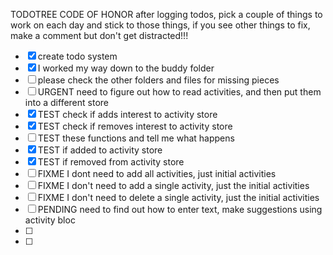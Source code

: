 TODOTREE CODE OF HONOR after logging todos, pick a couple of things to work on each day and stick to those things, if you see other things to fix, make a comment but don't get distracted!!!



- [x] create todo system
- [x] I worked my way down to the buddy folder
- [ ] please check the other folders and files for missing pieces
- [ ] URGENT need to figure out how to read activities, and then put them into a different store
- [x] TEST check if adds interest to activity store
- [x] TEST check if removes interest to activity store
- [ ] TEST these functions and tell me what happens
- [x] TEST if added to activity store
- [x] TEST if removed from activity store
- [ ] FIXME I dont need to add all activities, just initial activities
- [ ] FIXME I don't need to add a single activity, just the initial activities
- [ ] FIXME I don't need to delete a single activity, just the initial activities
- [ ] PENDING need to find out how to enter text, make suggestions using activity bloc
- [ ]
- [ ]




